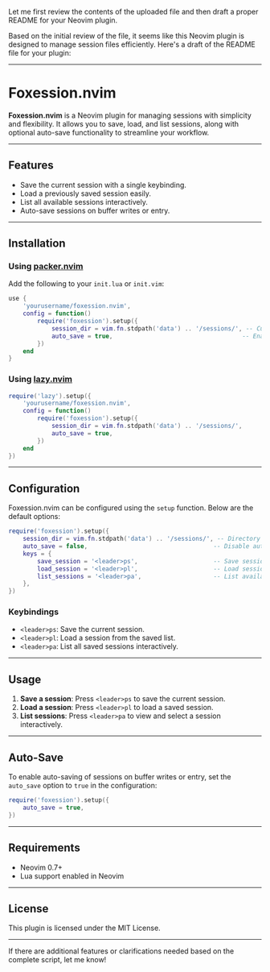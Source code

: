 Let me first review the contents of the uploaded file and then draft a proper README for your Neovim plugin.

Based on the initial review of the file, it seems like this Neovim plugin is designed to manage session files efficiently. Here's a draft of the README file for your plugin:

---

# Foxession.nvim

**Foxession.nvim** is a Neovim plugin for managing sessions with simplicity and flexibility. It allows you to save, load, and list sessions, along with optional auto-save functionality to streamline your workflow.

---

## Features

- Save the current session with a single keybinding.
- Load a previously saved session easily.
- List all available sessions interactively.
- Auto-save sessions on buffer writes or entry.

---

## Installation

### Using [packer.nvim](https://github.com/wbthomason/packer.nvim)

Add the following to your `init.lua` or `init.vim`:

```lua
use {
    'yourusername/foxession.nvim',
    config = function()
        require('foxession').setup({
            session_dir = vim.fn.stdpath('data') .. '/sessions/', -- Customize session directory
            auto_save = true,                                    -- Enable auto-save
        })
    end
}
```

### Using [lazy.nvim](https://github.com/folke/lazy.nvim)

```lua
require('lazy').setup({
    'yourusername/foxession.nvim',
    config = function()
        require('foxession').setup({
            session_dir = vim.fn.stdpath('data') .. '/sessions/',
            auto_save = true,
        })
    end
})
```

---

## Configuration

Foxession.nvim can be configured using the `setup` function. Below are the default options:

```lua
require('foxession').setup({
    session_dir = vim.fn.stdpath('data') .. '/sessions/', -- Directory for storing sessions
    auto_save = false,                                   -- Disable auto-save by default
    keys = {
        save_session = '<leader>ps',                     -- Save session
        load_session = '<leader>pl',                     -- Load session
        list_sessions = '<leader>pa',                    -- List available sessions
    },
})
```

### Keybindings

- `<leader>ps`: Save the current session.
- `<leader>pl`: Load a session from the saved list.
- `<leader>pa`: List all saved sessions interactively.

---

## Usage

1. **Save a session**: Press `<leader>ps` to save the current session.
2. **Load a session**: Press `<leader>pl` to load a saved session.
3. **List sessions**: Press `<leader>pa` to view and select a session interactively.

---

## Auto-Save

To enable auto-saving of sessions on buffer writes or entry, set the `auto_save` option to `true` in the configuration:

```lua
require('foxession').setup({
    auto_save = true,
})
```

---

## Requirements

- Neovim 0.7+  
- Lua support enabled in Neovim  

---

## License

This plugin is licensed under the MIT License.

---

If there are additional features or clarifications needed based on the complete script, let me know!
